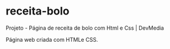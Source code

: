 # receita-bolo

Projeto - Página de receita de bolo com Html e Css | DevMedia

Página web criada com HTMLe CSS.
